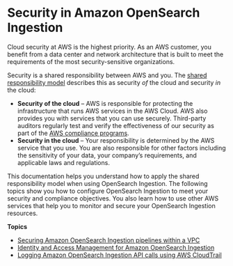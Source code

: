 # Security in Amazon OpenSearch Ingestion<a name="pipeline-security-model"></a>

Cloud security at AWS is the highest priority\. As an AWS customer, you benefit from a data center and network architecture that is built to meet the requirements of the most security\-sensitive organizations\.

Security is a shared responsibility between AWS and you\. The [shared responsibility model](http://aws.amazon.com/compliance/shared-responsibility-model/) describes this as security *of* the cloud and security *in* the cloud:
+ **Security of the cloud** – AWS is responsible for protecting the infrastructure that runs AWS services in the AWS Cloud\. AWS also provides you with services that you can use securely\. Third\-party auditors regularly test and verify the effectiveness of our security as part of the [AWS compliance programs](http://aws.amazon.com/compliance/programs/)\.
+ **Security in the cloud** – Your responsibility is determined by the AWS service that you use\. You are also responsible for other factors including the sensitivity of your data, your company’s requirements, and applicable laws and regulations\. 

This documentation helps you understand how to apply the shared responsibility model when using OpenSearch Ingestion\. The following topics show you how to configure OpenSearch Ingestion to meet your security and compliance objectives\. You also learn how to use other AWS services that help you to monitor and secure your OpenSearch Ingestion resources\. 

**Topics**
+ [Securing Amazon OpenSearch Ingestion pipelines within a VPC](pipeline-security.md)
+ [Identity and Access Management for Amazon OpenSearch Ingestion](security-iam-ingestion.md)
+ [Logging Amazon OpenSearch Ingestion API calls using AWS CloudTrail](osis-logging-using-cloudtrail.md)
